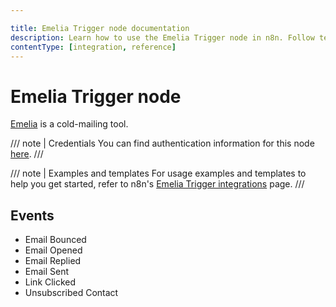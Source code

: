 ```yaml
---

title: Emelia Trigger node documentation
description: Learn how to use the Emelia Trigger node in n8n. Follow technical documentation to integrate Emelia Trigger node into your workflows.
contentType: [integration, reference]
---
```


# Emelia Trigger node

[Emelia](https://emelia.io) is a cold-mailing tool.

/// note | Credentials
You can find authentication information for this node [here](/integrations/builtin/credentials/emelia.md).
///

///  note  | Examples and templates
For usage examples and templates to help you get started, refer to n8n's [Emelia Trigger integrations](https://n8n.io/integrations/emelia-trigger/) page.
///

## Events

- Email Bounced
- Email Opened
- Email Replied
- Email Sent
- Link Clicked
- Unsubscribed Contact



